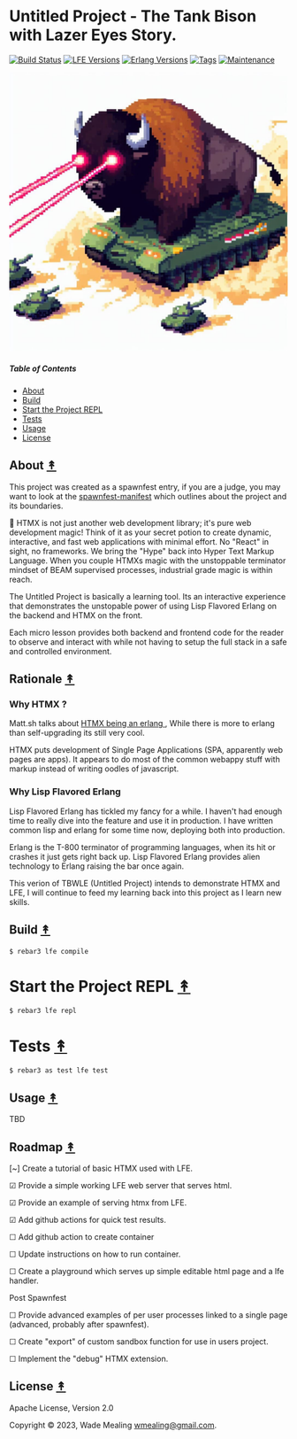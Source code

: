 # Untitled Project - The Tank Bison with Lazer Eyes Story.

[![Build Status][gh-actions-badge]][gh-actions]
[![LFE Versions][lfe badge]][lfe]
[![Erlang Versions][erlang badge]][version]
[![Tags][github tags badge]][github tags]
[![Maintenance](https://img.shields.io/badge/Maintained%3F-yes-green.svg)](https://github.com/spawnfest/UntitledProject/graphs/commit-activity)


[![Project Logo][logo]][logo-large]


##### Table of Contents

* [About](#about-)
* [Build](#build-)
* [Start the Project REPL](#start-the-repl-)
* [Tests](#tests-)
* [Usage](#usage-)
* [License](#license-)

## About [&#x219F;](#table-of-contents)

This project was created as a spawnfest entry, if you are a judge, you may want to look at the <a href="./spawnfest-manifest.md">spawnfest-manifest</a> which outlines about the project and its boundaries.

🚀 HTMX is not just another web development library; it's pure web development magic! Think of it as your secret potion to create dynamic, interactive, and fast web applications with minimal effort.   No "React" in sight, no frameworks.  We bring the "Hype" back into Hyper Text Markup Language.  When you couple HTMXs magic with the unstoppable terminator mindset of BEAM supervised processes, industrial grade magic is within reach.

The Untitled Project is basically a learning tool.  Its an interactive experience that demonstrates the
unstopable power of using Lisp Flavored Erlang on the backend and HTMX on the front.

Each micro lesson provides both backend and frontend code for the reader to observe and interact with while
not having to setup the full stack in a safe and controlled environment.

## Rationale [&#x219F;](#table-of-contents)


### Why HTMX ?
Matt.sh talks about <a href="https://matt.sh/htmx-is-a-erlang"> HTMX being an erlang </a>, While there is
more to erlang than self-upgrading its still very cool.

HTMX puts development of Single Page Applications (SPA, apparently web pages are apps).  It appears to do
most of the common webappy stuff with markup instead of writing oodles of javascript.


### Why Lisp Flavored Erlang

Lisp Flavored Erlang has tickled my fancy for a while.  I haven't had enough time to really dive into
the feature and use it in production.  I have written common lisp and erlang for some time now, deploying
both into production.

Erlang is the T-800 terminator of programming languages, when its hit or crashes it just gets right back up.  Lisp
Flavored Erlang provides alien technology to Erlang raising the bar once again.

This verion of TBWLE (Untitled Project) intends to demonstrate HTMX and LFE, I will continue to feed my learning
back into this project as I learn new skills.


## Build [&#x219F;](#table-of-contents)

```shell
$ rebar3 lfe compile
```

# Start the Project REPL [&#x219F;](#table-of-contents)

```shell
$ rebar3 lfe repl
```

# Tests [&#x219F;](#table-of-contents)

```shell
$ rebar3 as test lfe test
```

## Usage [&#x219F;](#table-of-contents)

TBD


## Roadmap [&#x219F;](#roadmap)

[~] Create a tutorial of basic HTMX used with LFE.

☑ Provide a simple working LFE web server that serves html.

☑ Provide an example of serving htmx from LFE.

☑  Add github actions for quick test results.

☐ Add github action to create container

☐ Update instructions on how to run container.

☐ Create a playground which serves up simple editable html page and a lfe handler.

Post Spawnfest

☐ Provide advanced examples of per user processes linked to a single page (advanced, probably after spawnfest).

☐ Create "export" of custom sandbox function for use in users project.

☐ Implement the "debug" HTMX extension.

## License [&#x219F;](#table-of-contents)

Apache License, Version 2.0

Copyright © 2023, Wade Mealing <wmealing@gmail.com>.

<!-- Named page links below: /-->

[logo]: https://github.com/spawnfest/UntitledProject/blob/main/priv/images/lazer-bison.jpeg
[logo-large]: https://github.com/spawnfest/UntitledProject/blob/main/priv/images/lazer-bison.jpeg
[github]: https://github.com/spawnfest/UntitledProject
[gh-actions-badge]: https://github.com/spawnfest/UntitledProject/workflows/build/badge.svg
[gh-actions]: https://github.com/spawnfest/UntitledProject/actions?query=workflow%3Abuild+
[lfe]: https://github.com/lfe/lfe
[lfe badge]: https://img.shields.io/badge/lfe-2.1-blue.svg
[erlang badge]: https://img.shields.io/badge/erlang-26-blue.svg
[version]: https://github.com/spawnfest/UntitledProject/blob/master/.github/workflows/cicd.yml
[github tags]: https://github.com/spawnfest/UntitledProject/tags
[github tags badge]: https://img.shields.io/github/tag/spawnfest/untitled-project.svg
[github downloads]: https://img.shields.io/github/downloads/ORG/untitled-project/total.svg
